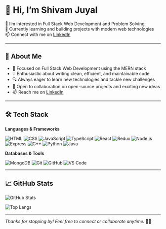 # 👋 Hi, I’m **Shivam Juyal**

👀 I’m interested in Full Stack Web Development and Problem Solving  
🌱 Currently learning and building projects with modern web technologies  
📫 Connect with me on [LinkedIn](https://www.linkedin.com/in/shivam-juyal-034273219/)

---

## 🚀 About Me

- 🎯 Focused on Full Stack Web Development using the MERN stack  
- 💡 Enthusiastic about writing clean, efficient, and maintainable code  
- 🔍 Always eager to learn new technologies and tackle new challenges  
- 🤝 Open to collaboration on open-source projects and exciting new ideas  
- 📫 Reach me on [LinkedIn](https://www.linkedin.com/in/shivam-juyal-034273219/)
---
## 🛠️ Tech Stack

**Languages & Frameworks**

![HTML](https://img.shields.io/badge/HTML-E34F26?style=flat&logo=html5&logoColor=white)
![CSS](https://img.shields.io/badge/CSS-1572B6?style=flat&logo=css3&logoColor=white)
![JavaScript](https://img.shields.io/badge/JavaScript-F7DF1E?style=flat&logo=javascript&logoColor=black)
![TypeScript](https://img.shields.io/badge/TypeScript-3178C6?style=flat&logo=typescript&logoColor=white)
![React](https://img.shields.io/badge/React-61DAFB?style=flat&logo=react&logoColor=black)
![Redux](https://img.shields.io/badge/Redux-764ABC?style=flat&logo=redux&logoColor=white)
![Node.js](https://img.shields.io/badge/Node.js-339933?style=flat&logo=node.js&logoColor=white)
![Express](https://img.shields.io/badge/Express-000000?style=flat&logo=express&logoColor=white)
![C++](https://img.shields.io/badge/C++-00599C?style=flat&logo=cplusplus&logoColor=white)
![Python](https://img.shields.io/badge/Python-3776AB?style=flat&logo=python&logoColor=white)
![Java](https://img.shields.io/badge/Java-007396?style=flat&logo=java&logoColor=white)

**Databases & Tools**

![MongoDB](https://img.shields.io/badge/MongoDB-47A248?style=flat&logo=mongodb&logoColor=white)
![Git](https://img.shields.io/badge/Git-F05032?style=flat&logo=git&logoColor=white)
![GitHub](https://img.shields.io/badge/GitHub-181717?style=flat&logo=github&logoColor=white)
![VS Code](https://img.shields.io/badge/VS%20Code-007ACC?style=flat&logo=visual-studio-code&logoColor=white)

---

## 📈 GitHub Stats

![GitHub Stats](https://github-readme-stats.vercel.app/api?username=ShivamJuyal24&show_icons=true&theme=default&hide=prs)

![Top Langs](https://github-readme-stats.vercel.app/api/top-langs/?username=ShivamJuyal24&layout=compact)


---
_Thanks for stopping by! Feel free to connect or collaborate anytime._ 👨‍💻
